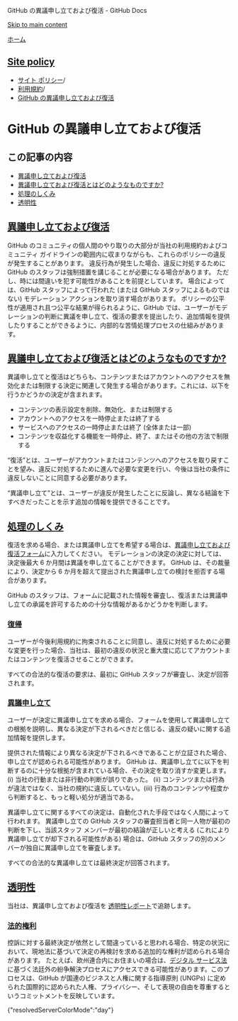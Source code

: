 GitHub の異議申し立ておよび復活 - GitHub Docs

[Skip to main content](#main-content)

[ホーム](/ja)

[Site policy](/ja/site-policy)
----------

* [サイト ポリシー](/ja/site-policy)/
* [利用規約](/ja/site-policy/acceptable-use-policies)/
* [GitHub の異議申し立ておよび復活](/ja/site-policy/acceptable-use-policies/github-appeal-and-reinstatement)

GitHub の異議申し立ておよび復活
==========

この記事の内容
----------

* [異議申し立ておよび復活](#appeal-and-reinstatement)
* [異議申し立ておよび復活とはどのようなものですか?](#what-are-appeals-and-reinstatements)
* [処理のしくみ](#how-this-works)
* [透明性](#transparency)

[異議申し立ておよび復活](#appeal-and-reinstatement)
----------

GitHub のコミュニティの個人間のやり取りの大部分が当社の利用規約およびコミュニティ ガイドラインの範囲内に収まりながらも、これらのポリシーの違反が発生することがあります。 違反行為が発生した場合、違反に対処するために GitHub のスタッフは強制措置を講じることが必要になる場合があります。 ただし、時には間違いを犯す可能性があることを前提としています。 場合によっては、GitHub スタッフによって行われた (または GitHub スタッフによるものではない) モデレーション アクションを取り消す場合があります。 ポリシーの公平性が適用され且つ公平な結果が得られるように、GitHub では、ユーザーがモデレーションの判断に異議を申し立て、復活の要求を提出したり、追加情報を提供したりすることができるように、内部的な苦情処理プロセスの仕組みがあります。

[異議申し立ておよび復活とはどのようなものですか?](#what-are-appeals-and-reinstatements)
----------

異議申し立てと復活はどちらも、コンテンツまたはアカウントへのアクセスを無効化または制限する決定に関連して発生する場合があります。これには、以下を行うかどうかの決定が含まれます。

* コンテンツの表示設定を削除、無効化、または制限する
* アカウントへのアクセスを一時停止または終了する
* サービスへのアクセスの一時停止または終了 (全体または一部)
* コンテンツを収益化する機能を一時停止、終了、またはその他の方法で制限する

“復活”とは、ユーザーがアカウントまたはコンテンツへのアクセスを取り戻すことを望み、違反に対処するために進んで必要な変更を行い、今後は当社の条件に違反しないことに同意する必要があります。

“異議申し立て”とは、ユーザーが違反が発生したことに反論し、異なる結論を下すべきだったことを示す追加の情報を提供できることです。

[処理のしくみ](#how-this-works)
----------

復活を求める場合、または異議申し立てを希望する場合は、[異議申し立ておよび復活フォーム](https://support.github.com/contact/reinstatement)に入力してください。 モデレーションの決定の決定に対しては、決定後最大 6 か月間は異議を申し立てることができます。 GitHub は、その裁量により、決定から 6 か月を超えて提出された異議申し立ての検討を拒否する場合があります。

GitHub のスタッフは、フォームに記載された情報を審査し、復活または異議申し立ての承諾を許可するための十分な情報があるかどうかを判断します。

### [復帰](#reinstatements) ###

ユーザーが今後利用規約に拘束されることに同意し、違反に対処するために必要な変更を行った場合、当社は、最初の違反の状況と重大度に応じてアカウントまたはコンテンツを復活させることができます。

すべての合法的な復活の要求は、最初に GitHub スタッフが審査し、決定が回答されます。

### [異議申し立て](#appeals) ###

ユーザーが決定に異議申し立てを求める場合、フォームを使用して異議申し立ての根拠を説明し、異なる決定が下されるべきだと信じる、違反の疑いに関する追加情報を提供します。

提供された情報により異なる決定が下されるべきであることが立証された場合、申し立てが認められる可能性があります。 GitHub は、異議申し立てに以下を判断するのに十分な根拠が含まれている場合、その決定を取り消すか変更します。(i) 当社の行動または非行動の判断が誤りであった。 (ii) コンテンツまたは行為が違法ではなく、当社の規約に違反していない。(iii) 行為のコンテンツや程度から判断すると、もっと軽い処分が適当である。

異議申し立てに関するすべての決定は、自動化された手段ではなく人間によって行われます。 異議申し立ての GitHub スタッフの審査担当者と同一人物が最初の判断を下し、当該スタッフ メンバーが最初の結論が正しいと考える (これにより異議申し立てが却下される可能性がある) 場合は、GitHub スタッフの別のメンバーが独自に異議申し立てを審査します。

すべての合法的な異議申し立ては最終決定が回答されます。

[透明性](#transparency)
----------

当社は、異議申し立ておよび復活を [透明性レポート](https://transparencycenter.github.com/appeals/)で追跡します。

### [法的権利](#legal-rights) ###

控訴に対する最終決定が依然として間違っていると思われる場合、特定の状況において、現地法に基づいて決定の再検討を求める追加的な権利が認められる場合があります。 たとえば、欧州連合内にお住まいの場合は、[デジタル サービス法](https://eur-lex.europa.eu/eli/reg/2022/2065/oj#d1e2819-1-1)に基づく法廷外の紛争解決プロセスにアクセスできる可能性があります。このプロセスは、GitHub が国連のビジネスと人権に関する指導原則 (UNGPs) に定められた国際的に認められた人権、プライバシー、そして表現の自由を尊重するというコミットメントを反映しています。

{"resolvedServerColorMode":"day"}
